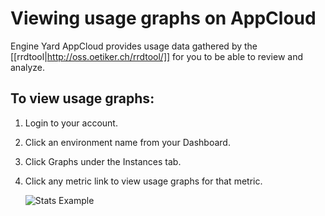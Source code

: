 # Viewing usage graphs on AppCloud

Engine Yard AppCloud provides usage data gathered by the [[rrdtool|http://oss.oetiker.ch/rrdtool/]] for you to be able to review and analyze.

## To view usage graphs:

  1. Login to your account.
  2. Click an environment name from your Dashboard.
  3. Click Graphs under the Instances tab.
  4. Click any metric link to view usage graphs for that metric.
      
      ![Stats Example](images/df_stats.jpg)
